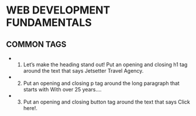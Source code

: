 # WEB DEVELOPMENT FUNDAMENTALS

## COMMON TAGS

* 1. Let’s make the heading stand out! Put an opening and closing h1 tag around the text that says Jetsetter Travel Agency.

* 2. Put an opening and closing p tag around the long paragraph that starts with With over 25 years....

* 3. Put an opening and closing button tag around the text that says Click here!.


